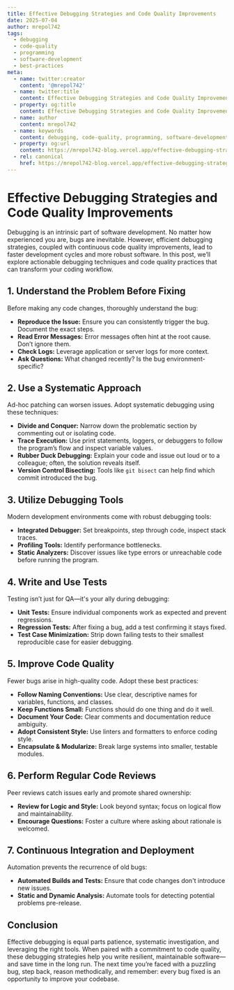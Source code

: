 ```yaml
---
title: Effective Debugging Strategies and Code Quality Improvements
date: 2025-07-04
author: mrepol742
tags:
  - debugging
  - code-quality
  - programming
  - software-development
  - best-practices
meta:
  - name: twitter:creator
    content: '@mrepol742'
  - name: twitter:title
    content: Effective Debugging Strategies and Code Quality Improvements
  - property: og:title
    content: Effective Debugging Strategies and Code Quality Improvements
  - name: author
    content: mrepol742
  - name: keywords
    content: debugging, code-quality, programming, software-development, best-practices
  - property: og:url
    content: https://mrepol742-blog.vercel.app/effective-debugging-strategies-and-code-quality-improvements/
  - rel: canonical
    href: https://mrepol742-blog.vercel.app/effective-debugging-strategies-and-code-quality-improvements/
---
```


# Effective Debugging Strategies and Code Quality Improvements

Debugging is an intrinsic part of software development. No matter how experienced you are, bugs are inevitable. However, efficient debugging strategies, coupled with continuous code quality improvements, lead to faster development cycles and more robust software. In this post, we’ll explore actionable debugging techniques and code quality practices that can transform your coding workflow.

## 1. Understand the Problem Before Fixing

Before making any code changes, thoroughly understand the bug:

- **Reproduce the Issue:** Ensure you can consistently trigger the bug. Document the exact steps.
- **Read Error Messages:** Error messages often hint at the root cause. Don’t ignore them.
- **Check Logs:** Leverage application or server logs for more context.
- **Ask Questions:** What changed recently? Is the bug environment-specific?

## 2. Use a Systematic Approach

Ad-hoc patching can worsen issues. Adopt systematic debugging using these techniques:

- **Divide and Conquer:** Narrow down the problematic section by commenting out or isolating code.
- **Trace Execution:** Use print statements, loggers, or debuggers to follow the program’s flow and inspect variable values.
- **Rubber Duck Debugging:** Explain your code and issue out loud or to a colleague; often, the solution reveals itself.
- **Version Control Bisecting:** Tools like `git bisect` can help find which commit introduced the bug.

## 3. Utilize Debugging Tools

Modern development environments come with robust debugging tools:

- **Integrated Debugger:** Set breakpoints, step through code, inspect stack traces.
- **Profiling Tools:** Identify performance bottlenecks.
- **Static Analyzers:** Discover issues like type errors or unreachable code before running the program.

## 4. Write and Use Tests

Testing isn’t just for QA—it's your ally during debugging:

- **Unit Tests:** Ensure individual components work as expected and prevent regressions.
- **Regression Tests:** After fixing a bug, add a test confirming it stays fixed.
- **Test Case Minimization:** Strip down failing tests to their smallest reproducible case for easier debugging.

## 5. Improve Code Quality

Fewer bugs arise in high-quality code. Adopt these best practices:

- **Follow Naming Conventions:** Use clear, descriptive names for variables, functions, and classes.
- **Keep Functions Small:** Functions should do one thing and do it well.
- **Document Your Code:** Clear comments and documentation reduce ambiguity.
- **Adopt Consistent Style:** Use linters and formatters to enforce coding style.
- **Encapsulate & Modularize:** Break large systems into smaller, testable modules.

## 6. Perform Regular Code Reviews

Peer reviews catch issues early and promote shared ownership:

- **Review for Logic and Style:** Look beyond syntax; focus on logical flow and maintainability.
- **Encourage Questions:** Foster a culture where asking about rationale is welcomed.

## 7. Continuous Integration and Deployment

Automation prevents the recurrence of old bugs:

- **Automated Builds and Tests:** Ensure that code changes don't introduce new issues.
- **Static and Dynamic Analysis:** Automate tools for detecting potential problems pre-release.

## Conclusion

Effective debugging is equal parts patience, systematic investigation, and leveraging the right tools. When paired with a commitment to code quality, these debugging strategies help you write resilient, maintainable software—and save time in the long run. The next time you’re faced with a puzzling bug, step back, reason methodically, and remember: every bug fixed is an opportunity to improve your codebase.
